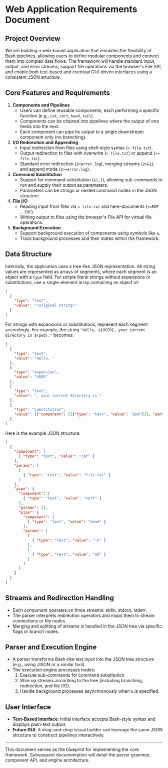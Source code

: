 # Web Application Requirements Document

## Project Overview
We are building a web-based application that emulates the flexibility of Bash pipelines, allowing users to define modular components and connect them into complex data flows. The framework will handle standard input, output, and error streams, support file operations via the browser's File API, and enable both text-based and eventual GUI-driven interfaces using a consistent JSON structure.

## Core Features and Requirements
1. **Components and Pipelines**
   - Users can define reusable components, each performing a specific function (e.g., `cat`, `sort`, `head`, `tail`).
   - Components can be chained into pipelines where the output of one feeds into the next.
   - Each component can pipe its output to a single downstream component only (no branching).
2. **I/O Redirection and Appending**
   - Input redirection from files using shell-style syntax (`< file.txt`).
   - Output redirection to files with overwrite (`> file.txt`) or append (`>> file.txt`).
   - Standard error redirection (`2>error.log`), merging streams (`2>&1`), and append mode (`2>>error.log`).
3. **Command Substitution**
   - Support for command substitution (`$(…)`), allowing sub-commands to run and supply their output as parameters.
   - Parameters can be strings or nested command nodes in the JSON structure.
4. **File I/O**
   - Reading input from files via `< file.txt` and here-documents (`<<EOF … EOF`).
   - Writing output to files using the browser's File API for virtual file operations.
5. **Background Execution**
   - Support background execution of components using symbols like `&`.
   - Track background processes and their states within the framework.

## Data Structure
Internally, the application uses a tree-like JSON representation. All string values are represented as arrays of segments, where each segment is an object with a `type` field. For simple literal strings without expansions or substitutions, use a single-element array containing an object of:

```json
[
  {
    "type": "text",
    "value": "<original string>"
  }
]
```

For strings with expansions or substitutions, represent each segment accordingly. For example, the string `"Hello, ${USER}, your current directory is $(pwd)."` becomes:

```json
[
  {
    "type": "text",
    "value": "Hello, "
  },
  {
    "type": "expansion",
    "value": "USER"
  },
  {
    "type": "text",
    "value": ", your current directory is "
  },
  {
    "type": "substitution",
    "value": [{"component": [[{"type": "text", "value": "pwd"}]], "params": []}]
  }
]
```

Here is the example JSON structure:

```json
[
  {
    "component": [
      { "type": "text", "value": "cat" }
    ],
    "params": [
      [
        { "type": "text", "value": "file.txt" }
      ]
    ],
    "pipe": {
      "component": [
        { "type": "text", "value": "sort" }
      ],
      "params": [],
      "pipe": {
        "component": [
          { "type": "text", "value": "head" }
        ],
        "params": [
          [
            { "type": "text", "value": "-n" }
          ],
          [
            { "type": "text", "value": "10" }
          ]
        ]
      }
    }
  }
]
```

## Streams and Redirection Handling
- Each component operates on three streams: stdin, stdout, stderr.
- The parser interprets redirection operators and maps them to stream connections or file nodes.
- Merging and splitting of streams is handled in the JSON tree via specific flags or branch nodes.

## Parser and Execution Engine
- A parser transforms Bash-like text input into the JSON tree structure (e.g., using JISON or a similar tool).
- The execution engine processes nodes:
  1. Execute sub-commands for command substitution.
  2. Wire up streams according to the tree (including branching, redirection, and file I/O).
  3. Handle background processes asynchronously when `&` is specified.

## User Interface
- **Text-Based Interface**: Initial interface accepts Bash-style syntax and displays plain-text output.
- **Future GUI**: A drag-and-drop visual builder can leverage the same JSON structure to construct pipelines interactively.

---
This document serves as the blueprint for implementing the core framework. Subsequent documentation will detail the parser grammar, component API, and engine architecture.
